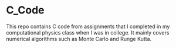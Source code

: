 # C_Code
This repo contains C code from assignments that I completed in my computational physics class when I was in college. It mainly covers numerical algorithms such as Monte Carlo and Runge Kutta.   
